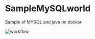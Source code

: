 # SampleMySQLworld
Sample of MYSQL and java on docker 

![workflow](https://github.com/amit169/SampleMySQLworld/actions/workflows/main.yml/badge.svg)

